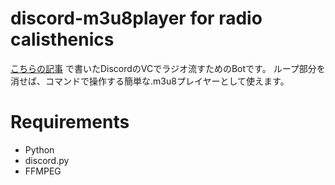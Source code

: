 # discord-m3u8player for radio calisthenics

[こちらの記事](https://qiita.com/seo93/items/0544c968ffefeaf1071c) で書いたDiscordのVCでラジオ流すためのBotです。
ループ部分を消せば、コマンドで操作する簡単な.m3u8プレイヤーとして使えます。

# Requirements
- Python
- discord.py
- FFMPEG

